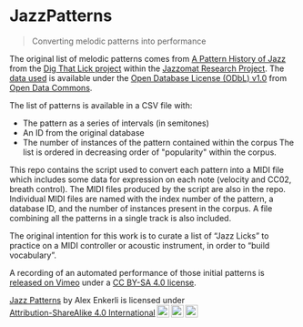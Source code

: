 # JazzPatterns
> Converting melodic patterns into performance

The original list of melodic patterns comes from [A Pattern History of Jazz](https://jazzomat.hfm-weimar.de/pattern_history/) from the [Dig That Lick project](http://dig-that-lick.eecs.qmul.ac.uk) within the [Jazzomat Research Project](https://jazzomat.hfm-weimar.de). The [data used](https://jazzomat.hfm-weimar.de/download/download.html) is available under the [Open Database License (ODbL) v1.0](https://opendatacommons.org/licenses/odbl/1.0/) from [Open Data Commons](https://opendatacommons.org).

The list of patterns is available in a CSV file with:
* The pattern as a series of intervals (in semitones)
* An ID from the original database
* The number of instances of the pattern contained within the corpus
The list is ordered in decreasing order of "popularity" within the corpus.

This repo contains the script used to convert each pattern into a MIDI file which includes some data for expression on each note (velocity and CC02, breath control).
The MIDI files produced by the script are also in the repo. Individual MIDI files are named with the index number of the pattern, a database ID, and the number of instances present in the corpus. A file combining all the patterns in a single track is also included.

The original intention for this work is to curate a list of “Jazz Licks” to practice on a MIDI controller or acoustic instrument, in order to “build vocabulary”.

A recording of an automated performance of those initial patterns is [released on Vimeo](https://vimeo.com/896031262) under a [CC BY-SA 4.0 license](http://creativecommons.org/licenses/by-sa/4.0/?ref=chooser-v1).

<p xmlns:cc="http://creativecommons.org/ns#" xmlns:dct="http://purl.org/dc/terms/"><a property="dct:title" rel="cc:attributionURL" href="https://vimeo.com/896031262">Jazz Patterns</a> by <span property="cc:attributionName">Alex Enkerli</span> is licensed under <a href="http://creativecommons.org/licenses/by-sa/4.0/?ref=chooser-v1" target="_blank" rel="license noopener noreferrer" style="display:inline-block;">Attribution-ShareAlike 4.0 International<img style="height:22px!important;margin-left:3px;vertical-align:text-bottom;" src="https://mirrors.creativecommons.org/presskit/icons/cc.svg?ref=chooser-v1"><img style="height:22px!important;margin-left:3px;vertical-align:text-bottom;" src="https://mirrors.creativecommons.org/presskit/icons/by.svg?ref=chooser-v1"><img style="height:22px!important;margin-left:3px;vertical-align:text-bottom;" src="https://mirrors.creativecommons.org/presskit/icons/sa.svg?ref=chooser-v1"></a></p>

